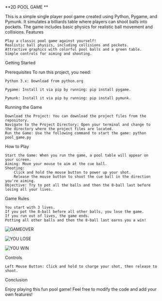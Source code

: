 **2D POOL GAME **

This is a simple single player pool game created using Python, Pygame, and Pymunk. It simulates a billiards table where players can shoot balls into pockets. The game includes basic physics for realistic ball movement and collisions.
Features

    Play a classic pool game against yourself!
    Realistic ball physics, including collisions and pockets.
    Attractive graphics with colorful pool balls and a green table.
    Simple controls for aiming and shooting.

Getting Started

Prerequisites
To run this project, you need:

    Python 3.x: Download from python.org
    
    Pygame: Install it via pip by running: pip install pygame.

    Pymunk: Install it via pip by running: pip install pymunk.

Running the Game

    Download the Project: You can download the project files from the repository.
    Navigate to the Project Directory: Open your terminal and change to the directory where the project files are located.
    Run the Game: Use the following command to start the game: python pool_game.py

How to Play

    Start the Game: When you run the game, a pool table will appear on your screen.
    Aiming: Move your mouse to aim at the cue ball.
    Shooting:
        Click and hold the mouse button to power up your shot.
        Release the mouse button to shoot the cue ball in the direction you're aiming.
    Objective: Try to pot all the balls and then the 8-ball last before losing all your lives. 

Game Rules

    You start with 3 lives.
    If you pot the 8-ball before all other balls, you lose the game.
    If you run out of lives, the game ends.
    Potting all other balls and then the 8-ball last earns you a win!
    
![GAMEOVER](https://github.com/user-attachments/assets/86abe200-4fcb-4063-8f64-8351ea59ffa5)

![YOU LOSE](https://github.com/user-attachments/assets/136d5574-7d92-4d68-b961-90d7291e2c2b)

![YOU WIN](https://github.com/user-attachments/assets/150ac50a-44e3-452d-ab29-0aaf8846dd9c)

Controls

    Left Mouse Button: Click and hold to charge your shot, then release to shoot.
   

Conclusion

Enjoy playing this fun pool game! Feel free to modify the code and add your own features!
